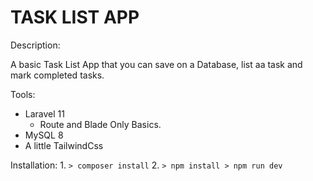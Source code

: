 # TASK LIST APP

Description:

A basic Task List App that you can save on a Database, list aa task and mark completed tasks. 

Tools:
* Laravel 11
    * Route and Blade Only Basics. 
* MySQL 8
* A little TailwindCss


Installation: 
1. 
    ```
    > composer install
    ```
2. 
    ```
    > npm install
    > npm run dev
    ```